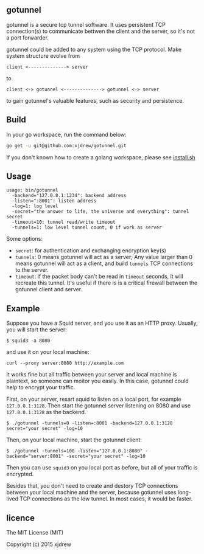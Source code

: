 ## gotunnel
gotunnel is a secure tcp tunnel software. It uses persistent TCP connection(s) to communicate bettwen the client and the server, so it's not a port forwarder.

gotunnel could be added to any system using the TCP protocol. Make system structure evolve from
```
client <--------------> server
```
to
```
client <-> gotunnel <--------------> gotunnel <-> server
```
to gain gotunnel's valuable features, such as security and persistence. 

## Build

In your go workspace, run  the command below:
```bash
go get -u git@github.com:xjdrew/gotunnel.git
```
If you don't known how to create a golang workspace, please see [install.sh](https://github.com/xjdrew/gotunnel/blob/master/install.sh)

## Usage

```
usage: bin/gotunnel
  -backend="127.0.0.1:1234": backend address
  -listen=":8001": listen address
  -log=1: log level
  -secret="the answer to life, the universe and everything": tunnel secret
  -timeout=10: tunnel read/write timeout
  -tunnels=1: low level tunnel count, 0 if work as server
```

Some options:
* `secret`: for authentication and exchanging encryption key(s)
* `tunnels`: 0 means gotunnel will act as a server; Any value larger than 0 means gotunnel will act as a client, and build `tunnels` TCP connections to the server.
* `timeout`: if the packet body can't be read in `timeout` seconds, it will recreate this tunnel. It's useful if there is is a critical firewall between the gotunnel client and server.


## Example
Suppose you have a Squid server, and you use it as an HTTP proxy. Usually, you will start the server:
```
$ squid3 -a 8080
```
and use it on your local machine:
```
curl --proxy server:8080 http://example.com
```
It works fine but all traffic between your server and local machine is plaintext, so someone can moitor you easily. In this case, gotunnel could help to encrypt your traffic.

First, on your server, resart squid to listen on a local port, for example `127.0.0.1:3128`. Then start the gotunnel server listening on 8080 and use `127.0.0.1:3128` as the backend.
```
$ ./gotunnel -tunnels=0 -listen=:8001 -backend=127.0.0.1:3128 secret="your secret" -log=10 
```
Then, on your local machine, start  the gotunnel client:
```
$ ./gotunnel -tunnels=100 -listen="127.0.0.1:8080" -backend="server:8001" -secret="your secret" -log=10 
```

Then you can use `squid3` on you local port as before, but all of your traffic is encrypted. 

Besides that, you don't need to create and destory TCP connections between your local machine and the server, because gotunnel uses long-lived TCP connections as the low tunnel. In most cases, it would be faster.

## licence
The MIT License (MIT)

Copyright (c) 2015 xjdrew

